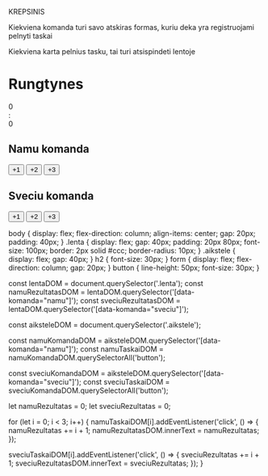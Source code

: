 KREPSINIS

Kiekviena komanda turi savo atskiras formas, kuriu deka yra registruojami pelnyti taskai

Kiekviena karta pelnius tasku, tai turi atsispindeti lentoje

<h1>Rungtynes</h1>
<div class="lenta">
  <div class="rezultatas" data-komanda="namu">0</div>
  <span>:</span>
  <div class="rezultatas" data-komanda="sveciu">0</div>
</div>
<div class="aikstele">
  <form class="komanda" data-komanda="namu">
    <h2>Namu komanda</h2>
    <button type="button" data-points="1">+1</button>
    <button type="button" data-points="2">+2</button>
    <button type="button" data-points="3">+3</button>
  </form>
  <form class="komanda" data-komanda="sveciu">
    <h2>Sveciu komanda</h2>
    <button type="button" data-points="1">+1</button>
    <button type="button" data-points="2">+2</button>
    <button type="button" data-points="3">+3</button>
  </form>
</div>
body {
  display: flex;
  flex-direction: column;
  align-items: center;
  gap: 20px;
  padding: 40px;
}
.lenta {
  display: flex;
  gap: 40px;
  padding: 20px 80px;
  font-size: 100px;
  border: 2px solid #ccc;
  border-radius: 10px;
}
.aikstele {
  display: flex;
  gap: 40px;
}
h2 {
  font-size: 30px;
}
form {
  display: flex;
  flex-direction: column;
  gap: 20px;
}
button {
  line-height: 50px;
  font-size: 30px;
}

const lentaDOM = document.querySelector('.lenta');
const namuRezultatasDOM = lentaDOM.querySelector('[data-komanda="namu"]');
const sveciuRezultatasDOM = lentaDOM.querySelector('[data-komanda="sveciu"]');

const aiksteleDOM = document.querySelector('.aikstele');

const namuKomandaDOM = aiksteleDOM.querySelector('[data-komanda="namu"]');
const namuTaskaiDOM = namuKomandaDOM.querySelectorAll('button');

const sveciuKomandaDOM = aiksteleDOM.querySelector('[data-komanda="sveciu"]');
const sveciuTaskaiDOM = sveciuKomandaDOM.querySelectorAll('button');

let namuRezultatas = 0;
let sveciuRezultatas = 0;

for (let i = 0; i < 3; i++) {
namuTaskaiDOM[i].addEventListener('click', () => {
namuRezultatas += i + 1;
namuRezultatasDOM.innerText = namuRezultatas;
});

sveciuTaskaiDOM[i].addEventListener('click', () => {
sveciuRezultatas += i + 1;
sveciuRezultatasDOM.innerText = sveciuRezultatas;
});
}
